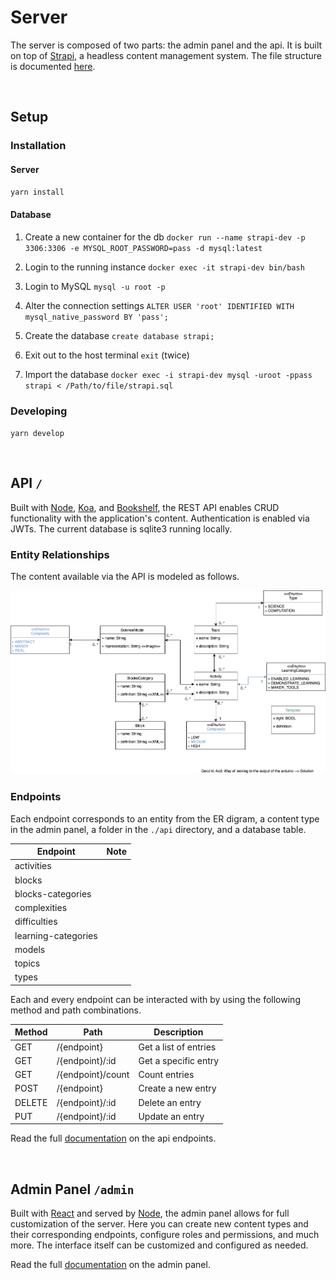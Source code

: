 # Server

The server is composed of two parts: the admin panel and the api. It is built on top of [Strapi](https://strapi.io/documentation/3.0.0-beta.x/getting-started/introduction.html), a headless content management system. The file structure is documented [here](https://strapi.io/documentation/3.0.0-beta.x/concepts/file-structure.html#files-structure).

<br/>

## Setup

### Installation

#### Server

`yarn install`

#### Database 

1. Create a new container for the db `docker run --name strapi-dev -p 3306:3306 -e MYSQL_ROOT_PASSWORD=pass -d mysql:latest  `

2. Login to the running instance `docker exec -it strapi-dev bin/bash`
3. Login to MySQL `mysql -u root -p` 
4. Alter the connection settings `ALTER USER 'root' IDENTIFIED WITH mysql_native_password BY 'pass';`
5. Create the database `create database strapi;`
6. Exit out to the host terminal `exit` (twice)
7. Import the database `docker exec -i strapi-dev mysql -uroot -ppass strapi < /Path/to/file/strapi.sql`

### Developing

`yarn develop`

<br/>

## API `/`

Built with [Node](https://nodejs.org/en/), [Koa](https://github.com/koajs/koa#readme), and [Bookshelf](https://bookshelfjs.org/), the REST API enables CRUD functionality with the application's content. Authentication is enabled via JWTs. The current database is sqlite3 running locally.

### Entity Relationships

The content available via the API is modeled as follows. 

![ER Digram](er_diagram.png)

### Endpoints

Each endpoint corresponds to an entity from the ER digram, a content type in the admin panel, a folder in the `./api` directory, and a database table. 

| Endpoint            | Note |
| ------------------- | ---- |
| activities          |      |
| blocks              |      |
| blocks-categories   |      |
| complexities        |      |
| difficulties        |      |
| learning-categories |      |
| models              |      |
| topics              |      |
| types               |      |

Each and every endpoint can be interacted with by using the following method and path combinations. 

| Method | Path              | Description           |
| ------ | ----------------- | --------------------- |
| GET    | /{endpoint}       | Get a list of entries |
| GET    | /{endpoint}/:id   | Get a specific entry  |
| GET    | /{endpoint}/count | Count entries         |
| POST   | /{endpoint}       | Create a new entry    |
| DELETE | /{endpoint}/:id   | Delete an entry       |
| PUT    | /{endpoint}/:id   | Update an entry       |

Read the full [documentation](https://strapi.io/documentation/3.0.0-beta.x/content-api/api-endpoints.html#api-endpoints) on the api endpoints.

<br/>

## Admin Panel `/admin`

Built with [React](https://reactjs.org/) and served by [Node](https://nodejs.org/en/), the admin panel allows for full customization of the server. Here you can create new content types and their corresponding endpoints, configure roles and permissions, and much more. The interface itself can be customized and configured as needed.

Read the full [documentation](https://strapi.io/documentation/3.0.0-beta.x/admin-panel/customization.html) on the admin panel.